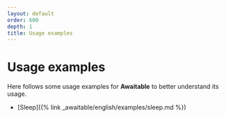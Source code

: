 ```yaml
---
layout: default
order: 600
depth: 1
title: Usage examples
---
```

# Usage examples

Here follows some usage examples for **Awaitable** to better understand its usage.

* [Sleep]({% link _awaitable/english/examples/sleep.md %})
